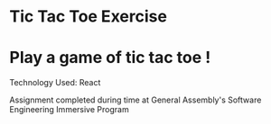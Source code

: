 # Tic Tac Toe Exercise

# Play a game of tic tac toe !

Technology Used: React

Assignment completed during time at General Assembly's Software Engineering Immersive Program
